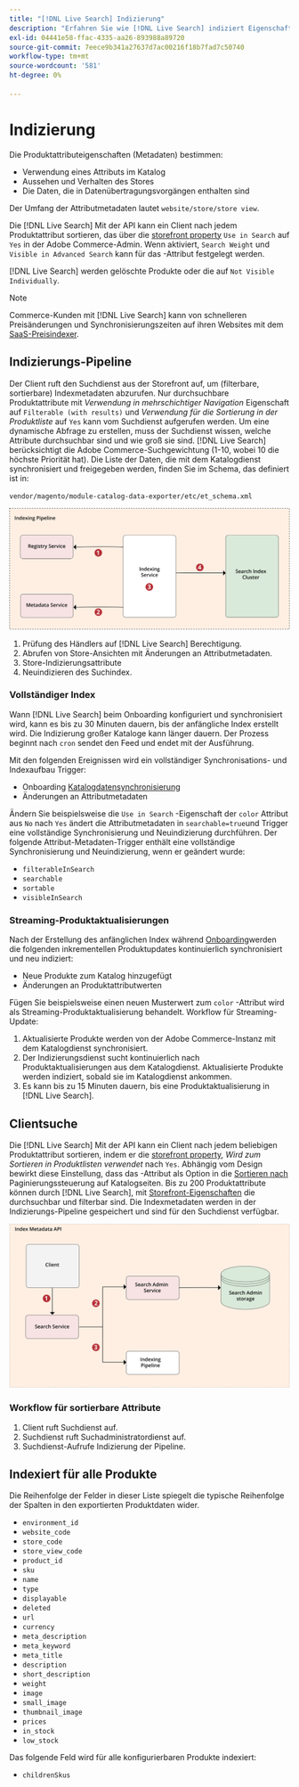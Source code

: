 ```yaml
---
title: "[!DNL Live Search] Indizierung"
description: "Erfahren Sie wie [!DNL Live Search] indiziert Eigenschaften von Produktattributen."
exl-id: 04441e58-ffac-4335-aa26-893988a89720
source-git-commit: 7eece9b341a27637d7ac00216f18b7fad7c50740
workflow-type: tm+mt
source-wordcount: '581'
ht-degree: 0%

---
```


# Indizierung

Die Produktattributeigenschaften (Metadaten) bestimmen:

* Verwendung eines Attributs im Katalog
* Aussehen und Verhalten des Stores
* Die Daten, die in Datenübertragungsvorgängen enthalten sind

Der Umfang der Attributmetadaten lautet `website/store/store view`.

Die [!DNL Live Search] Mit der API kann ein Client nach jedem Produktattribut sortieren, das über die [storefront property](https://experienceleague.adobe.com/docs/commerce-admin/catalog/product-attributes/product-attributes.html) `Use in Search` auf `Yes` in der Adobe Commerce-Admin. Wenn aktiviert, `Search Weight` und `Visible in Advanced Search` kann für das -Attribut festgelegt werden.

[!DNL Live Search] werden gelöschte Produkte oder die auf `Not Visible Individually`.

>[!NOTE]
>
> Commerce-Kunden mit [!DNL Live Search] kann von schnelleren Preisänderungen und Synchronisierungszeiten auf ihren Websites mit dem [SaaS-Preisindexer](../price-index/index.md).

## Indizierungs-Pipeline

Der Client ruft den Suchdienst aus der Storefront auf, um (filterbare, sortierbare) Indexmetadaten abzurufen. Nur durchsuchbare Produktattribute mit *Verwendung in mehrschichtiger Navigation* Eigenschaft auf `Filterable (with results)` und *Verwendung für die Sortierung in der Produktliste* auf `Yes` kann vom Suchdienst aufgerufen werden.
Um eine dynamische Abfrage zu erstellen, muss der Suchdienst wissen, welche Attribute durchsuchbar sind und wie groß sie sind. [!DNL Live Search] berücksichtigt die Adobe Commerce-Suchgewichtung (1-10, wobei 10 die höchste Priorität hat). Die Liste der Daten, die mit dem Katalogdienst synchronisiert und freigegeben werden, finden Sie im Schema, das definiert ist in:

`vendor/magento/module-catalog-data-exporter/etc/et_schema.xml`

![[!DNL Live Search] Indizierungs-Client-Suchdiagramm](assets/indexing-pipeline.svg)

1. Prüfung des Händlers auf [!DNL Live Search] Berechtigung.
1. Abrufen von Store-Ansichten mit Änderungen an Attributmetadaten.
1. Store-Indizierungsattribute
1. Neuindizieren des Suchindex.

### Vollständiger Index

Wann [!DNL Live Search] beim Onboarding konfiguriert und synchronisiert wird, kann es bis zu 30 Minuten dauern, bis der anfängliche Index erstellt wird. Die Indizierung großer Kataloge kann länger dauern. Der Prozess beginnt nach `cron` sendet den Feed und endet mit der Ausführung.

Mit den folgenden Ereignissen wird ein vollständiger Synchronisations- und Indexaufbau Trigger:

* Onboarding [Katalogdatensynchronisierung](install.md#synchronize-catalog-data)
* Änderungen an Attributmetadaten

Ändern Sie beispielsweise die `Use in Search` -Eigenschaft der `color` Attribut aus `No` nach `Yes` ändert die Attributmetadaten in `searchable=true`und Trigger eine vollständige Synchronisierung und Neuindizierung durchführen. Der folgende Attribut-Metadaten-Trigger enthält eine vollständige Synchronisierung und Neuindizierung, wenn er geändert wurde:

* `filterableInSearch`
* `searchable`
* `sortable`
* `visibleInSearch`

### Streaming-Produktaktualisierungen

Nach der Erstellung des anfänglichen Index während [Onboarding](install.md#synchronize-catalog-data)werden die folgenden inkrementellen Produktupdates kontinuierlich synchronisiert und neu indiziert:

* Neue Produkte zum Katalog hinzugefügt
* Änderungen an Produktattributwerten

Fügen Sie beispielsweise einen neuen Musterwert zum `color` -Attribut wird als Streaming-Produktaktualisierung behandelt.
Workflow für Streaming-Update:

1. Aktualisierte Produkte werden von der Adobe Commerce-Instanz mit dem Katalogdienst synchronisiert.
1. Der Indizierungsdienst sucht kontinuierlich nach Produktaktualisierungen aus dem Katalogdienst. Aktualisierte Produkte werden indiziert, sobald sie im Katalogdienst ankommen.
1. Es kann bis zu 15 Minuten dauern, bis eine Produktaktualisierung in [!DNL Live Search].

## Clientsuche

Die [!DNL Live Search] Mit der API kann ein Client nach jedem beliebigen Produktattribut sortieren, indem er die [storefront property](https://experienceleague.adobe.com/docs/commerce-admin/catalog/product-attributes/product-attributes.html), *Wird zum Sortieren in Produktlisten verwendet* nach `Yes`. Abhängig vom Design bewirkt diese Einstellung, dass das -Attribut als Option in die [Sortieren nach](https://experienceleague.adobe.com/docs/commerce-admin/catalog/catalog/navigation/navigation.html) Paginierungssteuerung auf Katalogseiten. Bis zu 200 Produktattribute können durch [!DNL Live Search], mit [Storefront-Eigenschaften](https://experienceleague.adobe.com/docs/commerce-admin/catalog/product-attributes/product-attributes.html) die durchsuchbar und filterbar sind.
Die Indexmetadaten werden in der Indizierungs-Pipeline gespeichert und sind für den Suchdienst verfügbar.

![[!DNL Live Search] Index-Metadaten-API-Diagramm](assets/index-metadata-api.svg)

### Workflow für sortierbare Attribute

1. Client ruft Suchdienst auf.
1. Suchdienst ruft Suchadministratordienst auf.
1. Suchdienst-Aufrufe Indizierung der Pipeline.

## Indexiert für alle Produkte

Die Reihenfolge der Felder in dieser Liste spiegelt die typische Reihenfolge der Spalten in den exportierten Produktdaten wider.

* `environment_id`
* `website_code`
* `store_code`
* `store_view_code`
* `product_id`
* `sku`
* `name`
* `type`
* `displayable`
* `deleted`
* `url`
* `currency`
* `meta_description`
* `meta_keyword`
* `meta_title`
* `description`
* `short_description`
* `weight`
* `image`
* `small_image`
* `thumbnail_image`
* `prices`
* `in_stock`
* `low_stock`

Das folgende Feld wird für alle konfigurierbaren Produkte indexiert:

* `childrenSkus`
